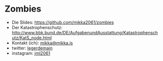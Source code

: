 # Zombies
* Die Slides: https://github.com/mikka2061/zombies
* Der Katastrophenschutz: http://www.bbk.bund.de/DE/AufgabenundAusstattung/Katastrophenschutz/KatS_node.html
* Kontakt (ich): mikka@mikka.is
* twitter: [legerdemain](https://twitter.com/legerdemain)
* instagram: [jml2061](https://www.instagram.com/jml2061/)
